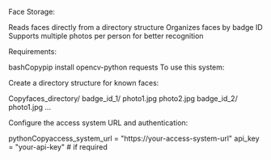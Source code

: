 Face Storage:

Reads faces directly from a directory structure
Organizes faces by badge ID
Supports multiple photos per person for better recognition


Requirements:

bashCopypip install opencv-python requests
To use this system:

Create a directory structure for known faces:

Copyfaces_directory/
    badge_id_1/
        photo1.jpg
        photo2.jpg
    badge_id_2/
        photo1.jpg
        ...

Configure the access system URL and authentication:

pythonCopyaccess_system_url = "https://your-access-system-url"
api_key = "your-api-key"  # if required
